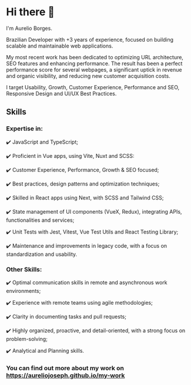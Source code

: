 # Hi there 👋
I'm Aurelio Borges.

Brazilian Developer with +3 years of experience, focused on building scalable and maintainable web applications.

My most recent work has been dedicated to optimizing URL architecture, SEO features and enhancing performance. The result has been a perfect performance score for several webpages, a significant uptick in revenue and organic visibility, and reducing new customer acquisition costs.

I target Usability, Growth, Customer Experience, Performance and SEO, Responsive Design and UI/UX Best Practices.

## Skills

### Expertise in:

✔️ JavaScript and TypeScript;

✔️ Proficient in Vue apps, using Vite, Nuxt and SCSS:

✔️ Customer Experience, Performance, Growth & SEO focused;

✔️ Best practices, design patterns and optimization techniques;

✔️ Skilled in React apps using Next, with SCSS and Tailwind CSS;

✔️ State management of UI components (VueX, Redux), integrating APIs, functionalities and services;

✔️ Unit Tests with Jest, Vitest, Vue Test Utils and React Testing Library;

✔️ Maintenance and improvements in legacy code, with a focus on standardization and usability.

### Other Skills:

✔️ Optimal communication skills in remote and asynchronous work environments;

✔️ Experience with remote teams using agile methodologies;

✔️ Clarity in documenting tasks and pull requests;

✔️ Highly organized, proactive, and detail-oriented, with a strong focus on problem-solving;

✔️ Analytical and Planning skills.

### You can find out more about my work on https://aureliojoseph.github.io/my-work
